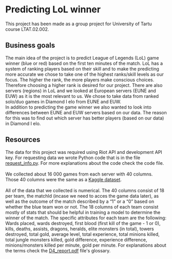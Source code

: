 # Predicting LoL winner
This project has been made as a group project for University of Tartu course LTAT.02.002. 

## Business goals

The main idea of the project is to predict League of Legends (LoL) game winner (blue or red) based on the first ten minutes of the match. 
LoL has a system of ranking players
based on their skill and to make the predicting more accurate we chose to take one of the highest ranks/skill levels as our focus. 
The higher the rank, the more players make conscious choices. Therefore choosing a higher rank is desired for our project. 
There are also servers (regions) in LoL and we looked at European servers (EUNE and EUW) as it is the most relevant to us. 
We chose to take data from ranked solo/duo games in Diamond I elo from EUNE and EUW. \
In addition to predicting the game winner we also wanted to look into
differences between EUNE and EUW servers based on our data. The reason for this was to find out which server has better players (based on our data) in Diamond I elo.

## Resources

The data for this project was required using Riot API and development API key. For requesting data we wrote Python code that is in the file [request_info.py](/request_info.py). 
For more explanations about the code check the code file. \
\
We collected about 16 000 games from each server with 40 columns. Those 40 columns were the same as
a [Kaggle dataset](https://www.kaggle.com/datasets/bobbyscience/league-of-legends-diamond-ranked-games-10-min). \
\
All of the data that we collected is numerical. The 40 columns consist of 18 per team, the matchId (incase we need to acces the game data later), 
as well as the outcome of the match described by a “1” or a “0” based on whether the blue team won or not.
The 18 columns of each team consist mostly of stats that should be helpful in training a model to determine the winner of the match. 
The specific attributes for each team are the following: Wards placed, wards destroyed, first blood (first kill of the game - 1 or 0), kills, deaths, assists, 
dragons, heralds, elite monsters (in total), towers destroyed, total gold, average level, total experience, total minions killed, total jungle monsters killed, gold difference, experience difference, minions/monsters killed per minute, gold per minute.
For explanations about the terms check the [D4_report.pdf](/D4_report.pdf) file's glossary. 
